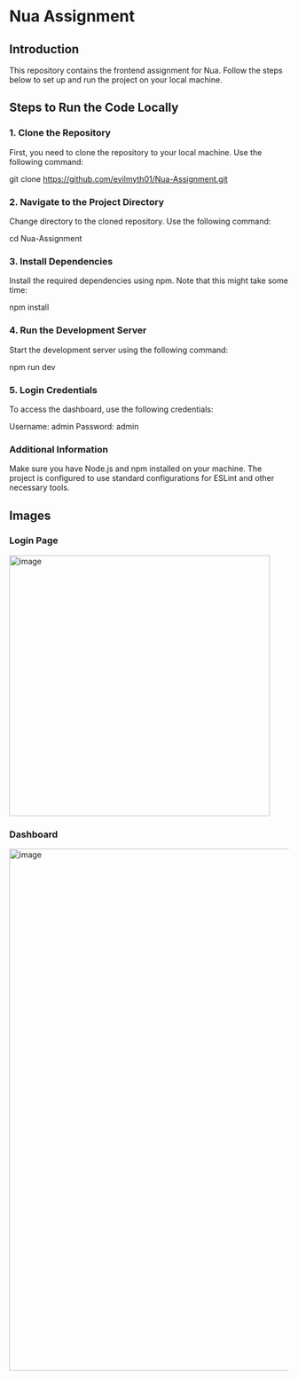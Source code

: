 # Nua Assignment

## Introduction

This repository contains the frontend assignment for Nua. Follow the steps below to set up and run the project on your local machine.

## Steps to Run the Code Locally

### 1. Clone the Repository
First, you need to clone the repository to your local machine. Use the following command:

git clone https://github.com/evilmyth01/Nua-Assignment.git

### 2. Navigate to the Project Directory
Change directory to the cloned repository. Use the following command:

cd Nua-Assignment

### 3. Install Dependencies
Install the required dependencies using npm. Note that this might take some time:

npm install

### 4. Run the Development Server
Start the development server using the following command:

npm run dev

### 5. Login Credentials
To access the dashboard, use the following credentials:

Username: admin
Password: admin

### Additional Information
Make sure you have Node.js and npm installed on your machine.
The project is configured to use standard configurations for ESLint and other necessary tools.

## Images 

### Login Page
<img width="470" alt="image" src="https://github.com/evilmyth01/Nua-Assignment/assets/92376077/488b8633-b300-4edc-9a71-a4cbb16758f9">

### Dashboard
<img width="941" alt="image" src="https://github.com/evilmyth01/Nua-Assignment/assets/92376077/c91d1603-f16a-451a-bca5-d58c2e9b0bc7">



